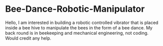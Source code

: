 # Bee-Dance-Robotic-Manipulator
Hello, I am interested in building a robotic controlled vibrator that is placed inside a bee hive to manipulate the bees in the form of a bee dance.  My back round is in beekeeping and mechanical engineering, not coding.  Would credit any help.
